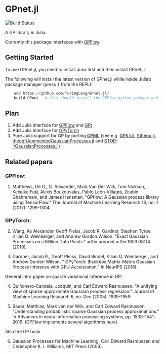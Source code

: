 # GPnet.jl

[![Build Status](https://travis-ci.com/TuringLang/GPnet.jl.svg?branch=master)](https://travis-ci.org/TuringLang/GPnet.jl)

A GP library in Julia.

Currently this package interfaces with [GPFlow](https://github.com/GPflow/GPflow).

## Getting Started

To use GPnet.jl, you need to install Julia first and then install GPnet.jl.

The following will install the latest version of GPnet.jl while inside Julia’s package manager (press `]` from the REPL):
```julia
    add https://github.com/TuringLang/GPnet.jl/
    build GPnet   # this should install the GPFlow python package and its dependencies.
```

## Plan

1. Add Julia interface for [GPFlow](https://github.com/GPflow/GPflow) and [GPt](https://github.com/ialong/GPt)
2. Add Julia interface for [GPyTorch](https://github.com/cornellius-gp/gpytorch)
3. Pure Julia support for GP by porting [GPML](https://github.com/alshedivat/gpml) (see e.g. [GPKit.jl](https://github.com/adriancu/GPkit.jl), [Stheno.jl](https://github.com/willtebbutt/Stheno.jl), [theogf/AugmentedGaussianProcesses.jl](https://github.com/theogf/AugmentedGaussianProcesses.jl) and [STOR-i/GaussianProcesses.jl](https://github.com/STOR-i/GaussianProcesses.jl))  


## Related papers

### GPFlow:

1. Matthews, De G., G. Alexander, Mark Van Der Wilk, Tom Nickson, Keisuke Fujii, Alexis Boukouvalas, Pablo León-Villagrá, Zoubin Ghahramani, and James Hensman. "GPflow: A Gaussian process library using TensorFlow." The Journal of Machine Learning Research 18, no. 1 (2017): 1299-1304.


### GPyTorch:

2. Wang, Ke Alexander, Geoff Pleiss, Jacob R. Gardner, Stephen Tyree, Kilian Q. Weinberger, and Andrew Gordon Wilson. "Exact Gaussian Processes on a Million Data Points." arXiv preprint arXiv:1903.08114 (2019).

3. Gardner, Jacob R., Geoff Pleiss, David Bindel, Kilian Q. Weinberger, and Andrew Gordon Wilson. ” GPyTorch: Blackbox Matrix-Matrix Gaussian Process Inference with GPU Acceleration.” In NeurIPS (2018).


General intro paper on sparse variational inference in GP:

4. Quiñonero-Candela, Joaquin, and Carl Edward Rasmussen. "A unifying view of sparse approximate Gaussian process regression." Journal of Machine Learning Research 6, no. Dec (2005): 1939-1959.

5. Bauer, Matthias, Mark van der Wilk, and Carl Edward Rasmussen. "Understanding probabilistic sparse Gaussian process approximations." In Advances in neural information processing systems, pp. 1533-1541. 2016. (GPFlow implements several algorithms here)

Also the GP book

6. Gaussian Processes for Machine Learning,
Carl Edward Rasmussen and Christopher K. I. Williams, MIT Press (2006). 
